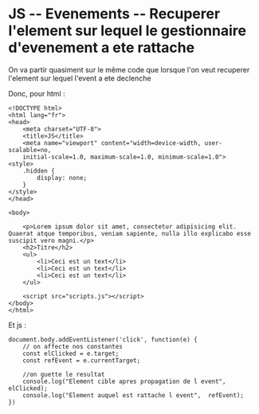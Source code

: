 # JS -- Evenements -- Recuperer l'element sur lequel le gestionnaire d'evenement a ete rattache


On va partir quasiment sur le même code que lorsque l'on veut recuperer l'element sur lequel l'event a ete declenche

Donc, pour html :

    <!DOCTYPE html>
    <html lang="fr">
    <head>
        <meta charset="UTF-8">
        <title>JS</title>
        <meta name="viewport" content="width=device-width, user-scalable=no, 
        initial-scale=1.0, maximum-scale=1.0, minimum-scale=1.0">
    <style>
        .hidden {
            display: none;
        }
    </style>
    </head>
    
    <body>
        
        <p>Lorem ipsum dolor sit amet, consectetur adipisicing elit. Quaerat atque temporibus, veniam sapiente, nulla illo explicabo esse suscipit vero magni.</p>
        <h2>Titre</h2>
        <ul>
            <li>Ceci est un text</li>
            <li>Ceci est un text</li>
            <li>Ceci est un text</li>
        </ul>
    
        <script src="scripts.js"></script>
    </body>
    </html>

Et js :

    document.body.addEventListener('click', function(e) {
        // on affecte nos constantes
        const elClicked = e.target;
        const refEvent = e.currentTarget;
    
        //on guette le resultat
        console.log("Element cible apres propagation de l event", elClicked);
        console.log("Element auquel est rattache l event",  refEvent);
    }) 

